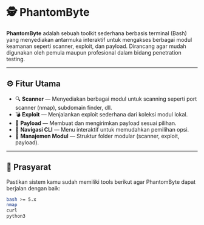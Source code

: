 # 🕵️ PhantomByte

**PhantomByte** adalah sebuah toolkit sederhana berbasis terminal (Bash) yang menyediakan antarmuka interaktif untuk mengakses berbagai modul keamanan seperti scanner, exploit, dan payload. Dirancang agar mudah digunakan oleh pemula maupun profesional dalam bidang penetration testing.

---

## ⚙️ Fitur Utama

- 🔍 **Scanner** — Menyediakan berbagai modul untuk scanning seperti port scanner (nmap), subdomain finder, dll.
- 💣 **Exploit** — Menjalankan exploit sederhana dari koleksi modul lokal.
- 🎯 **Payload** — Membuat dan mengirimkan payload sesuai pilihan.
- 🧭 **Navigasi CLI** — Menu interaktif untuk memudahkan pemilihan opsi.
- 📁 **Manajemen Modul** — Struktur folder modular (scanner, exploit, payload).

---

## 🧰 Prasyarat

Pastikan sistem kamu sudah memiliki tools berikut agar PhantomByte dapat berjalan dengan baik:

```bash
bash >= 5.x
nmap
curl
python3
